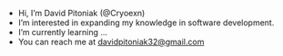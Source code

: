 - Hi, I’m David Pitoniak (@Cryoexn)
- I’m interested in expanding my knowledge in software development.
- I’m currently learning ...
- You can reach me at davidpitoniak32@gmail.com
